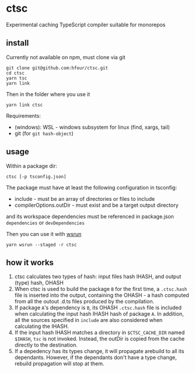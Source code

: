 # ctsc

Experimental caching TypeScript compiler suitable for monorepos

## install

Currently not available on npm, must clone via git

    git clone git@github.com:hfour/ctsc.git
    cd ctsc
    yarn tsc
    yarn link

Then in the folder where you use it

    yarn link ctsc

Requirements:

* (windows): WSL - windows subsystem for linux (find, xargs, tail)
* git (for `git hash-object`)

## usage

Within a package dir:

    ctsc [-p tsconfig.json]

The package must have at least the following configuration in tsconfig:

* include - must be an array of directories or files to include
* compilerOptions.outDir - must exist and be a target output directory

and its workspace dependencies must be referenced in package.json `dependencies` or
`devDependencies`

Then you can use it with [wsrun](https://github.com/whoeverest/wsrun)

    yarn wsrun --staged -r ctsc

## how it works

1. ctsc calculates two types of hash: input files hash IHASH, and output (type) hash, OHASH
1. When ctsc is used to build the package `B` for the first time, a `.ctsc.hash` file is inserted
into the output, containing the OHASH - a hash computed from all the outout .d.ts files produced by
the compilation.
2. If package `A`'s dependency is `B`, its OHASH `.ctsc.hash` file is included when calculating the
input hash IHASH hash of package `A`. In addition, all the sources specified in `include` are also
considered when calculating the IHASH.
3. If the input hash IHASH matches a directory in `$CTSC_CACHE_DIR` named `$IHASH`, `tsc` is not
invoked. Instead, the outDir is copied from the cache directly to the destination.
4. If a depedency has its types change, it will propagate arebuild to all its dependants. However,
if the dependants don't have a type change, rebuild propagation will stop at them.


